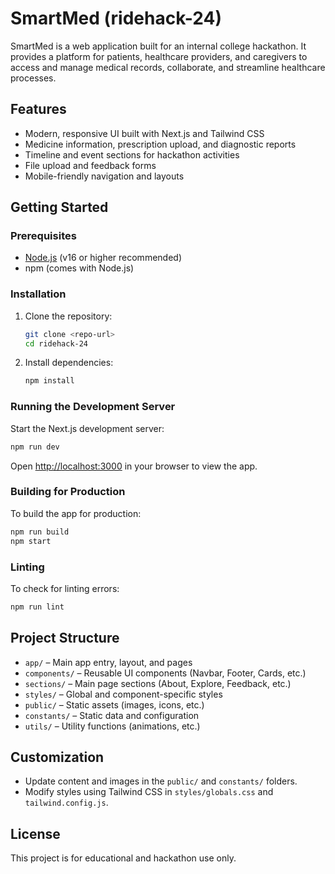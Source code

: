 # SmartMed (ridehack-24)

SmartMed is a web application built for an internal college hackathon. It provides a platform for patients, healthcare providers, and caregivers to access and manage medical records, collaborate, and streamline healthcare processes.

## Features
- Modern, responsive UI built with Next.js and Tailwind CSS
- Medicine information, prescription upload, and diagnostic reports
- Timeline and event sections for hackathon activities
- File upload and feedback forms
- Mobile-friendly navigation and layouts

## Getting Started

### Prerequisites
- [Node.js](https://nodejs.org/) (v16 or higher recommended)
- npm (comes with Node.js)

### Installation
1. Clone the repository:
   ```bash
   git clone <repo-url>
   cd ridehack-24
   ```
2. Install dependencies:
   ```bash
   npm install
   ```

### Running the Development Server
Start the Next.js development server:
```bash
npm run dev
```
Open [http://localhost:3000](http://localhost:3000) in your browser to view the app.

### Building for Production
To build the app for production:
```bash
npm run build
npm start
```

### Linting
To check for linting errors:
```bash
npm run lint
```

## Project Structure
- `app/` – Main app entry, layout, and pages
- `components/` – Reusable UI components (Navbar, Footer, Cards, etc.)
- `sections/` – Main page sections (About, Explore, Feedback, etc.)
- `styles/` – Global and component-specific styles
- `public/` – Static assets (images, icons, etc.)
- `constants/` – Static data and configuration
- `utils/` – Utility functions (animations, etc.)

## Customization
- Update content and images in the `public/` and `constants/` folders.
- Modify styles using Tailwind CSS in `styles/globals.css` and `tailwind.config.js`.

## License
This project is for educational and hackathon use only.